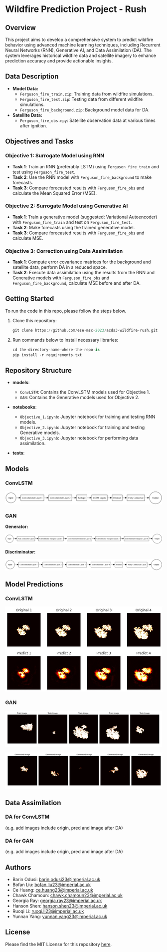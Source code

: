 # Wildfire Prediction Project - Rush

## Overview
This project aims to develop a comprehensive system to predict wildfire behavior using advanced machine learning techniques, including Recurrent Neural Networks (RNN), Generative AI, and Data Assimilation (DA). The system leverages historical wildfire data and satellite imagery to enhance prediction accuracy and provide actionable insights.



## Data Description

- **Model Data:**
  - `Ferguson_fire_train.zip`: Training data from wildfire simulations.
  - `Ferguson_fire_test.zip`: Testing data from different wildfire simulations.
  - `Ferguson_fire_background.zip`: Background model data for DA.
- **Satellite Data:**
  - `Ferguson_fire_obs.npy`: Satellite observation data at various times after ignition.



## Objectives and Tasks

### Objective 1: Surrogate Model using RNN
- **Task 1**: Train an RNN (preferably LSTM) using `Ferguson_fire_train` and test using `Ferguson_fire_test`.
- **Task 2**: Use the RNN model with `Ferguson_fire_background` to make forecasts.
- **Task 3**: Compare forecasted results with `Ferguson_fire_obs` and calculate the Mean Squared Error (MSE).

### Objective 2: Surrogate Model using Generative AI
- **Task 1**: Train a generative model (suggested: Variational Autoencoder) with `Ferguson_fire_train` and test on `Ferguson_fire_test`.
- **Task 2**: Make forecasts using the trained generative model.
- **Task 3**: Compare forecasted results with `Ferguson_fire_obs` and calculate MSE.

### Objective 3: Correction using Data Assimilation
- **Task 1**: Compute error covariance matrices for the background and satellite data, perform DA in a reduced space.
- **Task 2**: Execute data assimilation using the results from the RNN and Generative models with `Ferguson_fire_obs` and `Ferguson_fire_background`, calculate MSE before and after DA.



## Getting Started

To run the code in this repo, please follow the steps below. 

1. Clone this repository: 

   ```python
   git clone https://github.com/ese-msc-2023/acds3-wildfire-rush.git 
   ```

2. Run commands below to install necessary libraries: 

   ```python
   cd the-directory-name-where-the-repo-is
   pip install -r requirements.txt
   ```





## Repository Structure

- **models**:
  - `ConvLSTM`: Contains the ConvLSTM models used for Objective 1.
  - `GAN`: Contains the Generative models used for Objective 2.
  
- **notebooks**: 
  - `Objective_1.ipynb`: Jupyter notebook for training and testing RNN models.
  - `Objective_2.ipynb`: Jupyter notebook for training and testing Generative models.
  - `Objective_3.ipynb`: Jupyter notebook for performing data assimilation.
  
- **tests**: 
  
  

## Models

### ConvLSTM

![ConvLSTMModel](./Images/ConvLSTMModel_Simplified.png)

### GAN

**Generator:** 

![Generator](./Images/Generator_final_model_Simplified.png)

**Discriminator:** 

![Discriminator](./Images/Discriminator_final_model_Simplified.png)



## Model Predictions

### ConvLSTM
![ConvLSTM_Predictions](./Images/ConvLSTM_Predictions.jpg)

### GAN
![GAN_Training_images](./Images/GAN_Training_images.png)

![GAN_Pred_images](./Images/GAN_Pred_images.png)



## Data Assimilation

### DA for ConvLSTM

(e.g. add images include origin, pred and image after DA)

### DA for GAN

(e.g. add images include origin, pred and image after DA)




## Authors

- Barin Odusi: [barin.odusi23@imperial.ac.uk](mailto:barin.odusi23@imperial.ac.uk)
- Bofan Liu: [bofan.liu23@imperial.ac.uk](mailto:bofan.liu23@imperial.ac.uk)
- Ce Huang: [ce.huang23@imperial.ac.uk](mailto:ce.huang23@imperial.ac.uk)
- Chawk Chamoun: [chawk.chamoun23@imperial.ac.uk](mailto:chawk.chamoun23@imperial.ac.uk)
- Georgia Ray: [georgia.ray23@imperial.ac.uk](mailto:georgia.ray23@imperial.ac.uk)
- Hanson Shen: [hanson.shen23@imperial.ac.uk](mailto:hanson.shen23@imperial.ac.uk)
- Ruoqi Li: [ruoqi.li23@imperial.ac.uk](mailto:ruoqi.li23@imperial.ac.uk)
- Yunnan Yang: [yunnan.yang23@imperial.ac.uk](mailto:yunnan.yang23@imperial.ac.uk)



## License

Please find the MIT License for this repository [here](https://github.com/ese-msc-2023/acds3-wildfire-rush/blob/main/Licence).